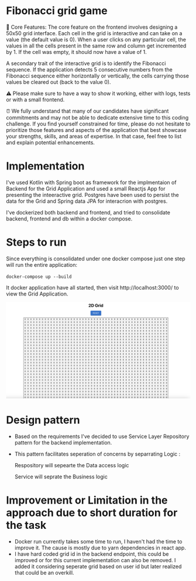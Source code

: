 # Fibonacci grid game


🎯 Core Features: The core feature on the frontend involves designing a 50x50 grid interface. Each cell in the grid is interactive and can take on a value (the default value is 0). When a user clicks on any particular cell, the values in all the cells present in the same row and column get incremented by 1. If the cell was empty, it should now have a value of 1.

A secondary trait of the interactive grid is to identify the Fibonacci sequence. If the application detects 5 consecutive numbers from the Fibonacci sequence either horizontally or vertically, the cells carrying those values be cleared out (back to the value 0).

⚠️ Please make sure to have a way to show it working, either with logs, tests or with a small frontend.

⏰ We fully understand that many of our candidates have significant commitments and may not be able to dedicate extensive time to this coding challenge. If you find yourself constrained for time, please do not hesitate to prioritize those features and aspects of the application that best showcase your strengths, skills, and areas of expertise. In that case, feel free to list and explain potential enhancements.


# Implementation

I've used Kotlin with Spring boot as framework for the implmentaion of Backend for the Grid Application and used a small Reactjs App for presenting the inteeractive grid. Postgres have been used to persist the data for the Grid and Spring data JPA for interacrion with postgres.

I've dockerized both backend and frontend, and tried to consolidate backend, frontend and db within a docker compose.

# Steps to run 

Since everything is consolidated under one docker compose just one step will run the entire application:

`docker-compose up --build`

It docker application have all started, then visit http://localhost:3000/ to view the Grid Application.

![preview](/preview.png)


# Design pattern
* Based on the requirements I've decided to use Service Layer Repository pattern for the backend implementation.
* This pattern facilitates seperation of concerns by separrating Logic :
    
    Respository will sepearte the Data access logic 

    Service will seprate the Business logic

# Improvement or Limitation in the approach due to short duration for the task

* Docker run currently takes some time to run, I haven't had the time to improve it. The cause is mostly due to yarn dependencies in react app.
* I have hard coded grid id in the backend endpoint, this could be improved or for this current implementation can also be removed. I added it considering seperate grid based on user id but later realized that could be an overkill.
